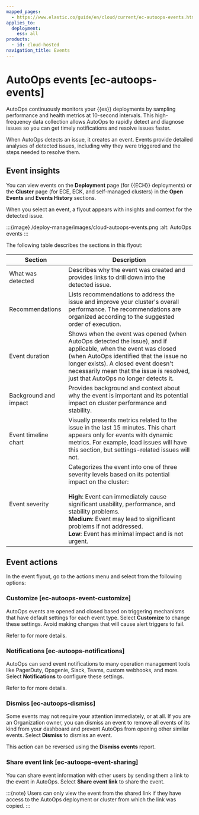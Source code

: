```yaml
---
mapped_pages:
  - https://www.elastic.co/guide/en/cloud/current/ec-autoops-events.html
applies_to:
  deployment:
    ess: all
products:
  - id: cloud-hosted
navigation_title: Events
---
```


# AutoOps events [ec-autoops-events]

AutoOps continuously monitors your {{es}} deployments by sampling performance and health metrics at 10-second intervals. This high-frequency data collection allows AutoOps to rapidly detect and diagnose issues so you can get timely notifications and resolve issues faster. 

When AutoOps detects an issue, it creates an event. Events provide detailed analyses of detected issues, including why they were triggered and the steps needed to resolve them. 

## Event insights

You can view events on the **Deployment** page (for {{ECH}} deployments) or the **Cluster** page (for ECE, ECK, and self-managed clusters) in the **Open Events** and **Events History** sections.

When you select an event, a flyout appears with insights and context for the detected issue.

:::{image} /deploy-manage/images/cloud-autoops-events.png
:alt: AutoOps events
:::

The following table describes the sections in this flyout:

| Section | Description |
| --- | --- |
| What was detected | Describes why the event was created and provides links to drill down into the detected issue. |
| Recommendations | Lists recommendations to address the issue and improve your cluster's overall performance. The recommendations are organized according to the suggested order of execution. |
| Event duration | Shows when the event was opened (when AutoOps detected the issue), and if applicable, when the event was closed (when AutoOps identified that the issue no longer exists). A closed event doesn't necessarily mean that the issue is resolved, just that AutoOps no longer detects it. |
| Background and impact | Provides background and context about why the event is important and its potential impact on cluster performance and stability. |
| Event timeline chart | Visually presents metrics related to the issue in the last 15 minutes. This chart appears only for events with dynamic metrics. For example, load issues will have this section, but settings-related issues will not. |
| Event severity | Categorizes the event into one of three severity levels based on its potential impact on the cluster: <br><br> **High**: Event can immediately cause significant usability, performance, and stability problems.<br> **Medium**: Event may lead to significant problems if not addressed.<br> **Low**: Event has minimal impact and is not urgent. |

## Event actions

In the event flyout, go to the actions menu and select from the following options:

### Customize [ec-autoops-event-customize]

AutoOps events are opened and closed based on triggering mechanisms that have default settings for each event type. Select **Customize** to change these settings. Avoid making changes that will cause alert triggers to fail.

Refer to [](ec-autoops-event-settings.md) for more details.

### Notifications [ec-autoops-notifications]

AutoOps can send event notifications to many operation management tools like PagerDuty, Opsgenie, Slack, Teams, custom webhooks, and more. Select **Notifications** to configure these settings. 

Refer to [](ec-autoops-notifications-settings.md) for more details.

### Dismiss [ec-autoops-dismiss]

Some events may not require your attention immediately, or at all. If you are an Organization owner, you can dismiss an event to remove all events of its kind from your dashboard and prevent AutoOps from opening other similar events. Select **Dismiss** to dismiss an event.

This action can be reversed using the **Dismiss events** report. 

### Share event link [ec-autoops-event-sharing]

You can share event information with other users by sending them a link to the event in AutoOps. Select **Share event link** to share the event.

:::{note}
Users can only view the event from the shared link if they have access to the AutoOps deployment or cluster from which the link was copied.
:::

